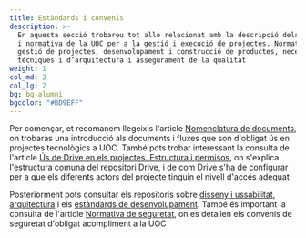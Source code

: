 ```yaml
---
title: Estàndards i convenis
description: >-
  En aquesta secció trobareu tot allò relacionat amb la descripció dels convenis
  i normativa de la UOC per a la gestió i execució de projectes. Normatives de
  gestió de projectes, desenvolupament i construcció de productes, necessitats
  tècniques i d’arquitectura i assegurament de la qualitat
weight: 1
col_md: 2
col_lg: 2
bg: bg-alumni
bgcolor: "#BD9EFF"
---
```

Per començar, et recomanem llegeixis l'article [Nomenclatura de documents](/estandards/nomenclatura/), on trobaràs una introducció als documents i fluxes que son d'obligat ús en projectes tecnològics a UOC. 
També pots trobar interessant la consulta de l'article [Ús de Drive en els projectes. Estructura i permisos](/estandards/us_drive/), on s'explica l'estructura comuna del repositori Drive, i de com Drive s'ha de configurar per a que els diferents actors del projecte tinguin el nivell d'accés adequat

Posteriorment pots consultar els repositoris sobre [disseny i ussabilitat](/estandards/disseny_i_usabilitat/), [arquitectura](/estandards/arquitectura/) i els [estàndards de desenvolupament](/estandards/desenvolupament/).
També és important la consulta de l'article [Normativa de seguretat](/estandards/seguretat/), on es detallen els convenis de seguretat d'obligat acompliment a la UOC
